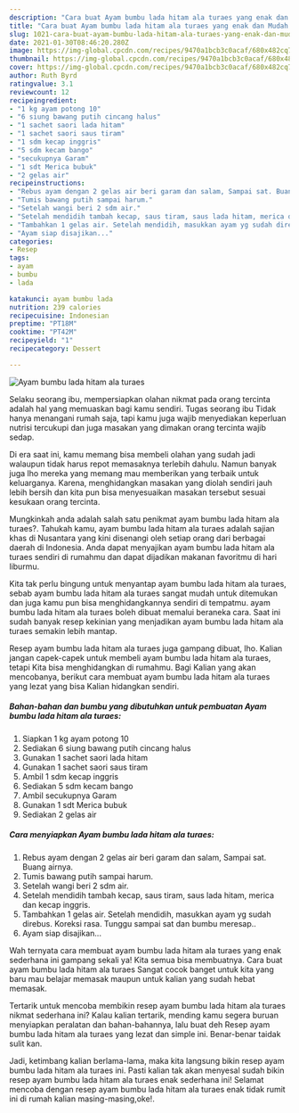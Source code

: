 ```yaml
---
description: "Cara buat Ayam bumbu lada hitam ala turaes yang enak dan Mudah Dibuat"
title: "Cara buat Ayam bumbu lada hitam ala turaes yang enak dan Mudah Dibuat"
slug: 1021-cara-buat-ayam-bumbu-lada-hitam-ala-turaes-yang-enak-dan-mudah-dibuat
date: 2021-01-30T08:46:20.280Z
image: https://img-global.cpcdn.com/recipes/9470a1bcb3c0acaf/680x482cq70/ayam-bumbu-lada-hitam-ala-turaes-foto-resep-utama.jpg
thumbnail: https://img-global.cpcdn.com/recipes/9470a1bcb3c0acaf/680x482cq70/ayam-bumbu-lada-hitam-ala-turaes-foto-resep-utama.jpg
cover: https://img-global.cpcdn.com/recipes/9470a1bcb3c0acaf/680x482cq70/ayam-bumbu-lada-hitam-ala-turaes-foto-resep-utama.jpg
author: Ruth Byrd
ratingvalue: 3.1
reviewcount: 12
recipeingredient:
- "1 kg ayam potong 10"
- "6 siung bawang putih cincang halus"
- "1 sachet saori lada hitam"
- "1 sachet saori saus tiram"
- "1 sdm kecap inggris"
- "5 sdm kecam bango"
- "secukupnya Garam"
- "1 sdt Merica bubuk"
- "2 gelas air"
recipeinstructions:
- "Rebus ayam dengan 2 gelas air beri garam dan salam, Sampai sat. Buang airnya."
- "Tumis bawang putih sampai harum."
- "Setelah wangi beri 2 sdm air."
- "Setelah mendidih tambah kecap, saus tiram, saus lada hitam, merica dan kecap inggris."
- "Tambahkan 1 gelas air. Setelah mendidih, masukkan ayam yg sudah direbus. Koreksi rasa. Tunggu sampai sat dan bumbu meresap.."
- "Ayam siap disajikan..."
categories:
- Resep
tags:
- ayam
- bumbu
- lada

katakunci: ayam bumbu lada 
nutrition: 239 calories
recipecuisine: Indonesian
preptime: "PT18M"
cooktime: "PT42M"
recipeyield: "1"
recipecategory: Dessert

---
```



![Ayam bumbu lada hitam ala turaes](https://img-global.cpcdn.com/recipes/9470a1bcb3c0acaf/680x482cq70/ayam-bumbu-lada-hitam-ala-turaes-foto-resep-utama.jpg)

Selaku seorang ibu, mempersiapkan olahan nikmat pada orang tercinta adalah hal yang memuaskan bagi kamu sendiri. Tugas seorang ibu Tidak hanya menangani rumah saja, tapi kamu juga wajib menyediakan keperluan nutrisi tercukupi dan juga masakan yang dimakan orang tercinta wajib sedap.

Di era  saat ini, kamu memang bisa membeli olahan yang sudah jadi walaupun tidak harus repot memasaknya terlebih dahulu. Namun banyak juga lho mereka yang memang mau memberikan yang terbaik untuk keluarganya. Karena, menghidangkan masakan yang diolah sendiri jauh lebih bersih dan kita pun bisa menyesuaikan masakan tersebut sesuai kesukaan orang tercinta. 



Mungkinkah anda adalah salah satu penikmat ayam bumbu lada hitam ala turaes?. Tahukah kamu, ayam bumbu lada hitam ala turaes adalah sajian khas di Nusantara yang kini disenangi oleh setiap orang dari berbagai daerah di Indonesia. Anda dapat menyajikan ayam bumbu lada hitam ala turaes sendiri di rumahmu dan dapat dijadikan makanan favoritmu di hari liburmu.

Kita tak perlu bingung untuk menyantap ayam bumbu lada hitam ala turaes, sebab ayam bumbu lada hitam ala turaes sangat mudah untuk ditemukan dan juga kamu pun bisa menghidangkannya sendiri di tempatmu. ayam bumbu lada hitam ala turaes boleh dibuat memalui beraneka cara. Saat ini sudah banyak resep kekinian yang menjadikan ayam bumbu lada hitam ala turaes semakin lebih mantap.

Resep ayam bumbu lada hitam ala turaes juga gampang dibuat, lho. Kalian jangan capek-capek untuk membeli ayam bumbu lada hitam ala turaes, tetapi Kita bisa menghidangkan di rumahmu. Bagi Kalian yang akan mencobanya, berikut cara membuat ayam bumbu lada hitam ala turaes yang lezat yang bisa Kalian hidangkan sendiri.

<!--inarticleads1-->

##### Bahan-bahan dan bumbu yang dibutuhkan untuk pembuatan Ayam bumbu lada hitam ala turaes:

1. Siapkan 1 kg ayam potong 10
1. Sediakan 6 siung bawang putih cincang halus
1. Gunakan 1 sachet saori lada hitam
1. Gunakan 1 sachet saori saus tiram
1. Ambil 1 sdm kecap inggris
1. Sediakan 5 sdm kecam bango
1. Ambil secukupnya Garam
1. Gunakan 1 sdt Merica bubuk
1. Sediakan 2 gelas air




<!--inarticleads2-->

##### Cara menyiapkan Ayam bumbu lada hitam ala turaes:

1. Rebus ayam dengan 2 gelas air beri garam dan salam, Sampai sat. Buang airnya.
1. Tumis bawang putih sampai harum.
1. Setelah wangi beri 2 sdm air.
1. Setelah mendidih tambah kecap, saus tiram, saus lada hitam, merica dan kecap inggris.
1. Tambahkan 1 gelas air. Setelah mendidih, masukkan ayam yg sudah direbus. Koreksi rasa. Tunggu sampai sat dan bumbu meresap..
1. Ayam siap disajikan...




Wah ternyata cara membuat ayam bumbu lada hitam ala turaes yang enak sederhana ini gampang sekali ya! Kita semua bisa membuatnya. Cara buat ayam bumbu lada hitam ala turaes Sangat cocok banget untuk kita yang baru mau belajar memasak maupun untuk kalian yang sudah hebat memasak.

Tertarik untuk mencoba membikin resep ayam bumbu lada hitam ala turaes nikmat sederhana ini? Kalau kalian tertarik, mending kamu segera buruan menyiapkan peralatan dan bahan-bahannya, lalu buat deh Resep ayam bumbu lada hitam ala turaes yang lezat dan simple ini. Benar-benar taidak sulit kan. 

Jadi, ketimbang kalian berlama-lama, maka kita langsung bikin resep ayam bumbu lada hitam ala turaes ini. Pasti kalian tak akan menyesal sudah bikin resep ayam bumbu lada hitam ala turaes enak sederhana ini! Selamat mencoba dengan resep ayam bumbu lada hitam ala turaes enak tidak rumit ini di rumah kalian masing-masing,oke!.

